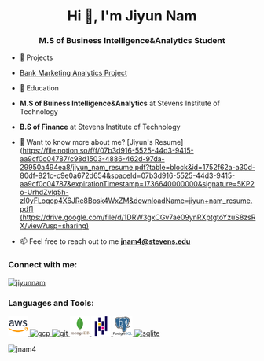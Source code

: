 <h1 align="center">Hi 👋, I'm Jiyun Nam</h1>
<h3 align="center">M.S of Business Intelligence&Analytics Student</h3>

- 🔭 Projects
-  [Bank Marketing Analytics Project](https://github.com/jnam4/MIS632-Bank-Marketing-Data-Analysis-Project)

- 🌱 Education
- **M.S of Buiness Intelligence&Analytics** at Stevens Institute of Technology
- **B.S of Finance** at Stevens Institute of Technology

- 📄 Want to know more about me? [Jiyun's Resume](https://file.notion.so/f/f/07b3d916-5525-44d3-9415-aa9cf0c04787/c98d1503-4886-462d-97da-29950a494ea8/jiyun_nam_resume.pdf?table=block&id=1752f62a-a30d-80df-921c-c9e0a672d654&spaceId=07b3d916-5525-44d3-9415-aa9cf0c04787&expirationTimestamp=1736640000000&signature=5KP2o-UrhdZvlq5h-zl0yFLoqop4X6JRe8Bpsk4WxZM&downloadName=jiyun+nam_resume.pdf](https://drive.google.com/file/d/1DRW3gxCGv7ae09ynRXptgtoYzuS8zsRX/view?usp=sharing)

- 📫 Feel free to reach out to me **jnam4@stevens.edu**

<h3 align="left">Connect with me:</h3>
<p align="left">
<a href="https://linkedin.com/in/jiyunnam" target="blank"><img align="center" src="https://raw.githubusercontent.com/rahuldkjain/github-profile-readme-generator/master/src/images/icons/Social/linked-in-alt.svg" alt="jiyunnam" height="30" width="40" /></a>
</p>

<h3 align="left">Languages and Tools:</h3>
<p align="left"> <a href="https://aws.amazon.com" target="_blank" rel="noreferrer"> <img src="https://raw.githubusercontent.com/devicons/devicon/master/icons/amazonwebservices/amazonwebservices-original-wordmark.svg" alt="aws" width="40" height="40"/> </a> <a href="https://cloud.google.com" target="_blank" rel="noreferrer"> <img src="https://www.vectorlogo.zone/logos/google_cloud/google_cloud-icon.svg" alt="gcp" width="40" height="40"/> </a> <a href="https://git-scm.com/" target="_blank" rel="noreferrer"> <img src="https://www.vectorlogo.zone/logos/git-scm/git-scm-icon.svg" alt="git" width="40" height="40"/> </a> <a href="https://www.mongodb.com/" target="_blank" rel="noreferrer"> <img src="https://raw.githubusercontent.com/devicons/devicon/master/icons/mongodb/mongodb-original-wordmark.svg" alt="mongodb" width="40" height="40"/> </a> <a href="https://pandas.pydata.org/" target="_blank" rel="noreferrer"> <img src="https://raw.githubusercontent.com/devicons/devicon/2ae2a900d2f041da66e950e4d48052658d850630/icons/pandas/pandas-original.svg" alt="pandas" width="40" height="40"/> </a> <a href="https://www.postgresql.org" target="_blank" rel="noreferrer"> <img src="https://raw.githubusercontent.com/devicons/devicon/master/icons/postgresql/postgresql-original-wordmark.svg" alt="postgresql" width="40" height="40"/> </a> <a href="https://www.sqlite.org/" target="_blank" rel="noreferrer"> <img src="https://www.vectorlogo.zone/logos/sqlite/sqlite-icon.svg" alt="sqlite" width="40" height="40"/> </a> </p>

<p><img align="center" src="https://github-readme-streak-stats.herokuapp.com/?user=jnam4&" alt="jnam4" /></p>
